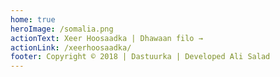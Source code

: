 ```yaml
---
home: true
heroImage: /somalia.png
actionText: Xeer Hoosaadka | Dhawaan filo →
actionLink: /xeerhoosaadka/
footer: Copyright © 2018 | Dastuurka | Developed Ali Salad
---
```

